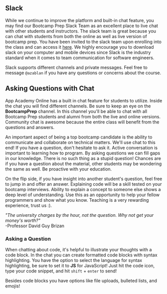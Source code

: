 ## Slack

While we continue to improve the platform and built-in chat feature,
you may find our Bootcamp Prep Slack Team as an excellent place to live chat with
other students and instructors. The slack team is great because you can chat with students from
both the online as well as live version of bootcamp prep. You have been invited to the slack team
upon enrolling into the class and can access it [here][bootcamp-prep-slack]. We highly
encourage you to download slack on your computer and mobile devices since Slack is the
industry standard when it comes to team communication for software engineers.

Slack supports different channels and private messages. Feel free to message
`@azablan` if you have any questions or concerns about the course.


## Asking Questions with Chat

App Academy Online has a built in chat feature for students to utilize.
Inside the chat you will find different channels. Be sure to keep an eye on the
**BootcampPrep** channel. In this channel you'll be able to chat with all Bootcamp Prep
students and alumni from both the live and online versions. Community chat is awesome
because the entire class will benefit from the questions and answers.

An important aspect of being a top bootcamp candidate is the ability to communicate
and collaborate on technical matters. We'll use chat to this end! If you have a
question, don't hesitate to ask it. Active conversation is important to learning
how to program. By asking questions we can fill gaps in our knowledge. There is
no such thing as a stupid question! Chances are if you have a question about the
material, other students may be wondering the same as well. Be proactive with your education.

On the flip side, if you have insight into another student's question, feel free to
jump in and offer an answer. Explaining code will be a skill tested on your bootcamp
interviews. Ability to explain a concept to someone else shows a deep level of understanding.
Use this as an opportunity to help your fellow programmers and show what you know.
Teaching is a very rewarding experience, trust us :).

*"The university charges by the hour, not the question. Why not get your money's worth?"*
</br>
-Professor David Guy Brizan


### Asking a Question

When chatting about code, it's helpful to illustrate your thoughts with a code block.
In the chat you can create formatted code blocks with syntax highlighting. You have
the option to select the language for syntax highlighting, be sure to set it to **JS**
for JavaScript! Just hit the code icon, type your code snippet, and hit `shift` + `enter`
to send!

Besides code blocks you have options like file uploads, bulleted lists, and emojis!

[bootcamp-prep-slack]: https://aa-bootcamp-prep.slack.com
